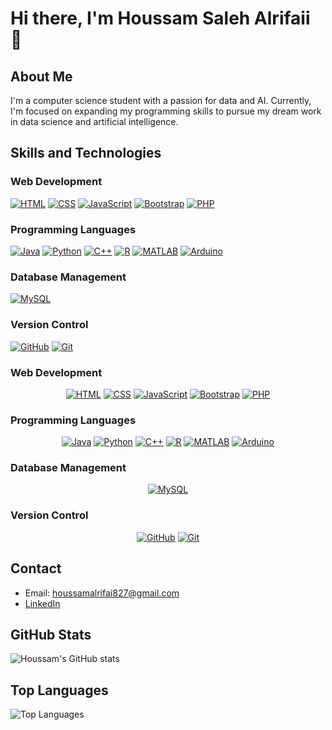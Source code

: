 # Hi there, I'm Houssam Saleh Alrifaii 👋

## About Me
I'm a computer science student with a passion for data and AI. Currently, I'm focused on expanding my programming skills to pursue my dream work in data science and artificial intelligence.

## Skills and Technologies




### Web Development
[![HTML](https://skillicons.dev/icons?i=html&theme=light)](https://skillicons.dev)
[![CSS](https://skillicons.dev/icons?i=css)](https://skillicons.dev)
[![JavaScript](https://skillicons.dev/icons?i=js)](https://skillicons.dev)
[![Bootstrap](https://skillicons.dev/icons?i=bootstrap)](https://skillicons.dev)
[![PHP](https://skillicons.dev/icons?i=php)](https://skillicons.dev)

### Programming Languages
[![Java](https://skillicons.dev/icons?i=java&theme=light)](https://skillicons.dev)
[![Python](https://skillicons.dev/icons?i=py&theme=light)](https://skillicons.dev)
[![C++](https://skillicons.dev/icons?i=cpp&theme=light)](https://skillicons.dev)
[![R](https://skillicons.dev/icons?i=r&theme=light)](https://skillicons.dev)
[![MATLAB](https://skillicons.dev/icons?i=matlab&theme=light)](https://skillicons.dev)
[![Arduino](https://skillicons.dev/icons?i=arduino&theme=light)](https://skillicons.dev)

### Database Management
[![MySQL](https://skillicons.dev/icons?i=mysql)](https://skillicons.dev)

### Version Control
[![GitHub](https://skillicons.dev/icons?i=github)](https://skillicons.dev)
[![Git](https://skillicons.dev/icons?i=git)](https://skillicons.dev)



### Web Development
<p align="center">
  <a href="https://skillicons.dev"><img src="https://skillicons.dev/icons?i=html&theme=light" alt="HTML"></a>
  <a href="https://skillicons.dev"><img src="https://skillicons.dev/icons?i=css" alt="CSS"></a>
  <a href="https://skillicons.dev"><img src="https://skillicons.dev/icons?i=js" alt="JavaScript"></a>
  <a href="https://skillicons.dev"><img src="https://skillicons.dev/icons?i=bootstrap" alt="Bootstrap"></a>
  <a href="https://skillicons.dev"><img src="https://skillicons.dev/icons?i=php" alt="PHP"></a>
</p>

### Programming Languages
<p align="center">
  <a href="https://skillicons.dev"><img src="https://skillicons.dev/icons?i=java" alt="Java"></a>
  <a href="https://skillicons.dev"><img src="https://skillicons.dev/icons?i=py" alt="Python"></a>
  <a href="https://skillicons.dev"><img src="https://skillicons.dev/icons?i=cpp" alt="C++"></a>
  <a href="https://skillicons.dev"><img src="https://skillicons.dev/icons?i=r" alt="R"></a>
  <a href="https://skillicons.dev"><img src="https://skillicons.dev/icons?i=matlab" alt="MATLAB"></a>
  <a href="https://skillicons.dev"><img src="https://skillicons.dev/icons?i=arduino" alt="Arduino"></a>
</p>

### Database Management
<p align="center">
  <a href="https://skillicons.dev"><img src="https://skillicons.dev/icons?i=mysql" alt="MySQL"></a>
</p>

### Version Control
<p align="center">
  <a href="https://skillicons.dev"><img src="https://skillicons.dev/icons?i=github" alt="GitHub"></a>
  <a href="https://skillicons.dev"><img src="https://skillicons.dev/icons?i=git" alt="Git"></a>
</p>


## Contact
- Email: [houssamalrifai827@gmail.com](mailto:houssamalrifai827@gmail.com)
- [LinkedIn](https://www.linkedin.com/in/houssam-saleh-alrifaii-989792242/)


## GitHub Stats
![Houssam's GitHub stats](https://github-readme-stats.vercel.app/api?username=HoussamAlrifaii&show_icons=true&theme=radical)

## Top Languages
![Top Languages](https://github-readme-stats.vercel.app/api/top-langs/?username=HoussamAlrifaii&layout=compact&theme=radical)





